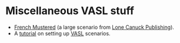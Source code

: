 # Miscellaneous VASL stuff

* [French Mustered](french-mustered/) (a large scenario from [Lone Canuck Publishing](http://www.lonecanuckpublishing.ca)).
* A [tutorial](https://rawgit.com/pacman-ghost/vasl/master/setup-tutorial/index.html) on setting up [VASL](http://vasl.info) scenarios.
